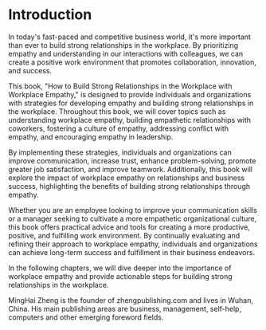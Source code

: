 # Introduction

In today's fast-paced and competitive business world, it's more important than ever to build strong relationships in the workplace. By prioritizing empathy and understanding in our interactions with colleagues, we can create a positive work environment that promotes collaboration, innovation, and success.

This book, "How to Build Strong Relationships in the Workplace with Workplace Empathy," is designed to provide individuals and organizations with strategies for developing empathy and building strong relationships in the workplace. Throughout this book, we will cover topics such as understanding workplace empathy, building empathetic relationships with coworkers, fostering a culture of empathy, addressing conflict with empathy, and encouraging empathy in leadership.

By implementing these strategies, individuals and organizations can improve communication, increase trust, enhance problem-solving, promote greater job satisfaction, and improve teamwork. Additionally, this book will explore the impact of workplace empathy on relationships and business success, highlighting the benefits of building strong relationships through empathy.

Whether you are an employee looking to improve your communication skills or a manager seeking to cultivate a more empathetic organizational culture, this book offers practical advice and tools for creating a more productive, positive, and fulfilling work environment. By continually evaluating and refining their approach to workplace empathy, individuals and organizations can achieve long-term success and fulfillment in their business endeavors.

In the following chapters, we will dive deeper into the importance of workplace empathy and provide actionable steps for building strong relationships in the workplace.

MingHai Zheng is the founder of zhengpublishing.com and lives in Wuhan, China. His main publishing areas are business, management, self-help, computers and other emerging foreword fields.
